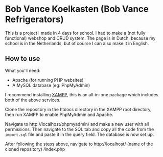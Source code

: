 # Bob Vance Koelkasten (Bob Vance Refrigerators)
This is a project I made in 4 days for school. I had to make a (not fully functional) webshop and CRUD system. The page is in Dutch, because my school is in the Netherlands, but of course I can also make it in English. 

## How to use 
What you'll need:
* Apache (for running PHP websites)
* A MySQL database (eg: PhpMyAdmin)

I recommend installing [XAMPP](https://www.apachefriends.org/download.html), this is an all-in-one package which includes both of the above services. 

Clone the repository in the htdocs directory in the XAMPP root directory, then run XAMPP to enable PhpMyAdmin and Apache.

Navigate to http://localhost/phpmyadmin/ and make a new user with all permissions. Then navigate to the SQL tab and copy all the code from the ```import.sql``` file and paste it in the query field. The database is now set up.

After following the steps above, navigate to 
http://localhost/ (name of the cloned repository) /index.php

